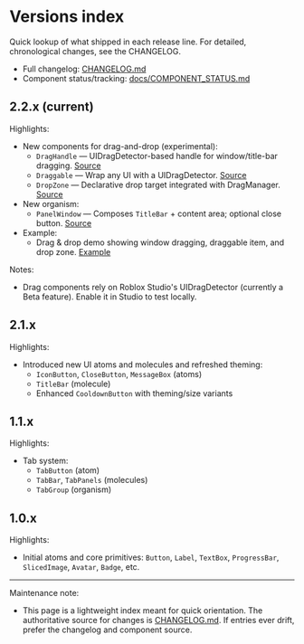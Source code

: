 # Versions index

Quick lookup of what shipped in each release line. For detailed, chronological changes, see the CHANGELOG.

- Full changelog: [CHANGELOG.md](./CHANGELOG.md)
- Component status/tracking: [docs/COMPONENT_STATUS.md](./docs/COMPONENT_STATUS.md)

## 2.2.x (current)

Highlights:

- New components for drag-and-drop (experimental):
  - `DragHandle` — UIDragDetector-based handle for window/title-bar dragging. [Source](./src/atoms/DragHandle.ts)
  - `Draggable` — Wrap any UI with a UIDragDetector. [Source](./src/molecules/Draggable.ts)
  - `DropZone` — Declarative drop target integrated with DragManager. [Source](./src/molecules/DropZone.ts)
- New organism:
  - `PanelWindow` — Composes `TitleBar` + content area; optional close button. [Source](./src/organisms/PanelWindow.ts)
- Example:
  - Drag & drop demo showing window dragging, draggable item, and drop zone. [Example](./src/examples/drag-demo.ts)

Notes:

- Drag components rely on Roblox Studio's UIDragDetector (currently a Beta feature). Enable it in Studio to test locally.

## 2.1.x

Highlights:

- Introduced new UI atoms and molecules and refreshed theming:
  - `IconButton`, `CloseButton`, `MessageBox` (atoms)
  - `TitleBar` (molecule)
  - Enhanced `CooldownButton` with theming/size variants

## 1.1.x

Highlights:

- Tab system:
  - `TabButton` (atom)
  - `TabBar`, `TabPanels` (molecules)
  - `TabGroup` (organism)

## 1.0.x

Highlights:

- Initial atoms and core primitives: `Button`, `Label`, `TextBox`, `ProgressBar`, `SlicedImage`, `Avatar`, `Badge`, etc.

---

Maintenance note:

- This page is a lightweight index meant for quick orientation. The authoritative source for changes is [CHANGELOG.md](./CHANGELOG.md). If entries ever drift, prefer the changelog and component source.
